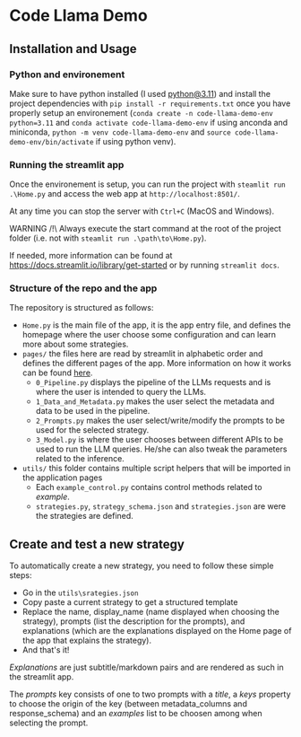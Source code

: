 # Code Llama Demo

## Installation and Usage
### Python and environement
Make sure to have python installed (I used python@3.11) and install the project dependencies with `pip install -r requirements.txt` once you have properly setup an environement (`conda create -n code-llama-demo-env python=3.11` and `conda activate code-llama-demo-env` if using anconda and miniconda, `python -m venv code-llama-demo-env` and `source code-llama-demo-env/bin/activate` if using python venv).

### Running the streamlit app

Once the environement is setup, you can run the project with `steamlit run .\Home.py` and access the web app at `http://localhost:8501/`.

At any time you can stop the server with `Ctrl+C` (MacOS and Windows).

WARNING /!\ Always execute the start command at the root of the project folder (i.e. not with `steamlit run .\path\to\Home.py`).

If needed, more information can be found at https://docs.streamlit.io/library/get-started or by running `streamlit docs`.

### Structure of the repo and the app

The repository is structured as follows:
- `Home.py` is the main file of the app, it is the app entry file, and defines the homepage where the user choose some configuration and can learn more about some strategies.
- `pages/` the files here are read by streamlit in alphabetic order and defines the different pages of the app. More information on how it works can be found [here](https://docs.streamlit.io/library/get-started/multipage-apps).
  - `0_Pipeline.py` displays the pipeline of the LLMs requests and is where the user is intended to query the LLMs.
  - `1_Data_and_Metadata.py` makes the user select the metadata and data to be used in the pipeline.
  - `2_Prompts.py` makes the user select/write/modify the prompts to be used for the selected strategy.
  - `3_Model.py` is where the user chooses between different APIs to be used to run the LLM queries. He/she can also tweak the parameters related to the inference.
- `utils/` this folder contains multiple script helpers that will be imported in the application pages
  - Each `example_control.py` contains control methods related to _example_.
  - `strategies.py`, `strategy_schema.json` and `strategies.json` are were the strategies are defined.

## Create and test a new strategy

To automatically create a new strategy, you need to follow these simple steps:
- Go in the `utils\srategies.json`
- Copy paste a current strategy to get a structured template
- Replace the name, display_name (name displayed when choosing the strategy), prompts (list the description for the prompts), and explanations (which are the explanations displayed on the Home page of the app that explains the strategy).
- And that's it!

_Explanations_ are just subtitle/markdown pairs and are rendered as such in the streamlit app.

The _prompts_ key consists of one to two prompts with a *title*, a _keys_ property to choose the origin of the key (between metadata_columns and response_schema) and an _examples_ list to be choosen among when selecting the prompt. 